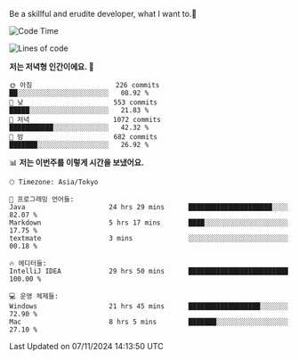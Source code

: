 Be a skillful and erudite developer, what I want to.👶

<!--START_SECTION:waka-->
![Code Time](http://img.shields.io/badge/Code%20Time-1%2C384%20hrs%2038%20mins-blue)

![Lines of code](https://img.shields.io/badge/%EC%A0%80%EB%8A%94%20%EC%97%AC%ED%83%9C%EA%B9%8C%EC%A7%80%20-883.3%20thousand%20%EC%A4%84%EC%9D%98%20%EC%BD%94%EB%93%9C%EB%A5%BC%20%EC%9E%91%EC%84%B1%ED%96%88%EC%96%B4%EC%9A%94.-blue)

**저는 저녁형 인간이에요. 🦉** 

```text
🌞 아침                     226 commits         ██░░░░░░░░░░░░░░░░░░░░░░░   08.92 % 
🌆 낮　                     553 commits         █████░░░░░░░░░░░░░░░░░░░░   21.83 % 
🌃 저녁                     1072 commits        ███████████░░░░░░░░░░░░░░   42.32 % 
🌙 밤　                     682 commits         ███████░░░░░░░░░░░░░░░░░░   26.92 % 
```


📊 **저는 이번주를 이렇게 시간을 보냈어요.** 

```text
🕑︎ Timezone: Asia/Tokyo

💬 프로그래밍 언어들: 
Java                     24 hrs 29 mins      █████████████████████░░░░   82.07 % 
Markdown                 5 hrs 17 mins       ████░░░░░░░░░░░░░░░░░░░░░   17.75 % 
textmate                 3 mins              ░░░░░░░░░░░░░░░░░░░░░░░░░   00.18 % 

🔥 에디터들: 
IntelliJ IDEA            29 hrs 50 mins      █████████████████████████   100.00 % 

💻 운영 체제들: 
Windows                  21 hrs 45 mins      ██████████████████░░░░░░░   72.90 % 
Mac                      8 hrs 5 mins        ███████░░░░░░░░░░░░░░░░░░   27.10 % 
```


 Last Updated on 07/11/2024 14:13:50 UTC
<!--END_SECTION:waka-->
